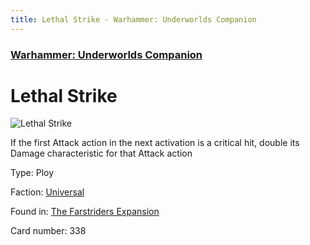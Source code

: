 ```yaml
---
title: Lethal Strike - Warhammer: Underworlds Companion
---
```


### [Warhammer: Underworlds Companion](https://guidokessels.github.io/wh-underworlds)

  

# Lethal Strike

![Lethal Strike](https://warhammerunderworlds.com/wp-content/uploads/sites/6/2018/03/338_ENG.png)

If the first Attack action in the next activation is a critical hit, double its Damage characteristic for that Attack action

Type: Ploy

Faction: [Universal](https://guidokessels.github.io/wh-underworlds/factions/universal)

Found in: [The Farstriders Expansion](https://guidokessels.github.io/wh-underworlds/locations/the-farstriders-expansion)

Card number: 338
